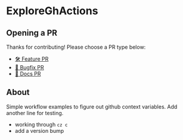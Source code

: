 # ExploreGhActions

## Opening a PR

Thanks for contributing! Please choose a PR type below:

- [🛠 Feature PR](https://github.com/acme/myrepo/compare/main?expand=1&template=feature.md)
- [🐛 Bugfix PR](https://github.com/acme/myrepo/compare/main?expand=1&template=bug.md)
- [📝 Docs PR](https://github.com/acme/myrepo/compare/main?expand=1&template=docs.md)

## About

Simple workflow examples to figure out github context variables.
Add another line for testing.

- working through `cz c` 
- add a version bump
